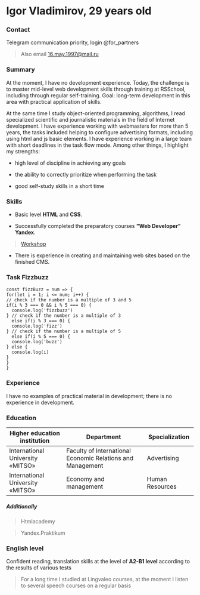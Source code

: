 # Igor Vladimirov,  29 years old  



### Contact
Telegram communication priority,  login @for_partners

>Also email 16.may.1997@mail.ru

### Summary


At the moment, I have no development experience. Today, the challenge is to master mid-level web development skills through training at RSSchool, including through regular self-training. Goal: long-term development in this area with practical application of skills.

At the same time I study object-oriented programming, algorithms, I read specialized scientific and journalistic materials in the field of Internet development. I have experience working with webmasters for more than 5 years, the tasks included helping to configure advertising formats, including using html and js basic elements. I have experience working in a large team with short deadlines in the task flow mode. Among other things, I highlight my strengths:

- high level of discipline in achieving any goals

- the ability to correctly prioritize when performing the task

- good self-study skills in a short time

### Skills

- Basic level **HTML** and **CSS**.

- Successfully completed the preparatory courses  **"Web Developer"**  **Yandex**. 
>[Workshop](https://praktikum.yandex.ru/profile/web-developer/)

- There is experience in creating and maintaining web sites based on the finished CMS.

### Task Fizzbuzz

    const fizzBuzz = num => {  
    for(let i = 1; i <= num; i++) {
    // check if the number is a multiple of 3 and 5
    if(i % 3 === 0 && i % 5 === 0) {
      console.log('fizzbuzz')
    } // check if the number is a multiple of 3
      else if(i % 3 === 0) {
      console.log('fizz')
    } // check if the number is a multiple of 5
      else if(i % 5 === 0) {
      console.log('buzz')
    } else {
      console.log(i)
    }
    }
    }
 

### Experience
I have no examples of practical material in development; there is no experience in development.

### Education

| Higher education institution|Department          |Specialization 
----------------|----------------|--------------- 
|International University «MITSO»| Faculty of International Economic Relations and Management  |Advertising 
|International University «MITSO»|Economy and management |Human Resources

##### Additionally
>Htmlacademy

>Yandex.Praktikum
### English level

Confident reading, translation skills at the level of **A2-B1 level** according to the results of various tests

> For a long time I studied at Lingvaleo courses, at the moment I listen to several speech courses on a regular basis
